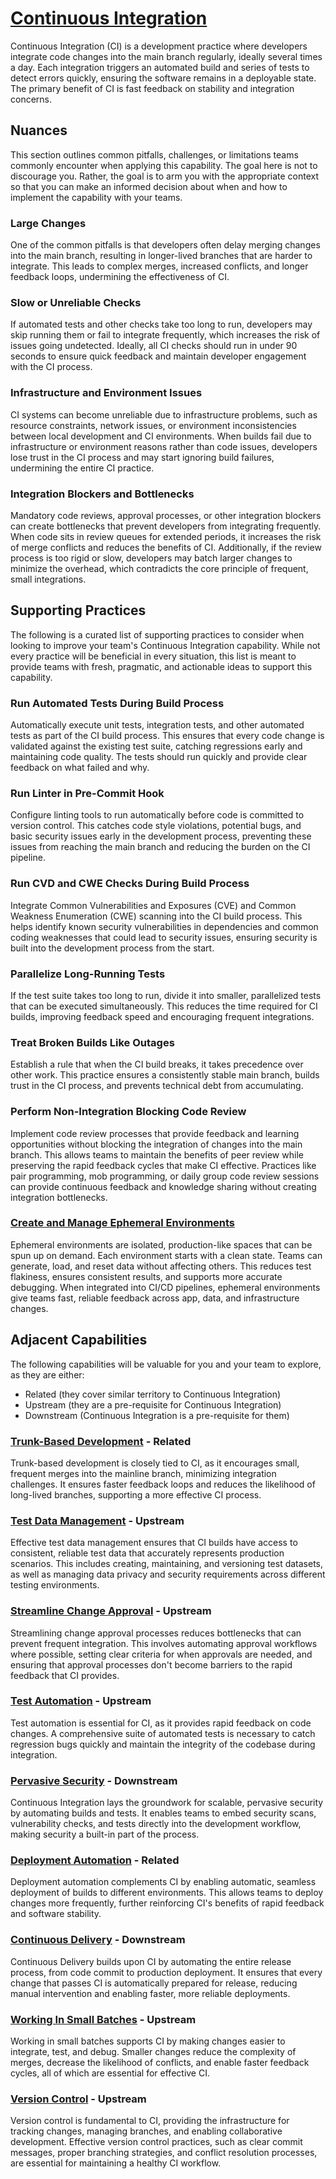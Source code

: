 # [Continuous Integration](https://dora.dev/capabilities/continuous-integration/)

Continuous Integration (CI) is a development practice where developers integrate code changes into the main branch regularly, ideally several times a day. Each integration triggers an automated build and series of tests to detect errors quickly, ensuring the software remains in a deployable state. The primary benefit of CI is fast feedback on stability and integration concerns.

## Nuances

This section outlines common pitfalls, challenges, or limitations teams commonly encounter when applying this capability. The goal here is not to discourage you. Rather, the goal is to arm you with the appropriate context so that you can make an informed decision about when and how to implement the capability with your teams.

### Large Changes

One of the common pitfalls is that developers often delay merging changes into the main branch, resulting in longer-lived branches that are harder to integrate. This leads to complex merges, increased conflicts, and longer feedback loops, undermining the effectiveness of CI.

### Slow or Unreliable Checks

If automated tests and other checks take too long to run, developers may skip running them or fail to integrate frequently, which increases the risk of issues going undetected. Ideally, all CI checks should run in under 90 seconds to ensure quick feedback and maintain developer engagement with the CI process.

### Infrastructure and Environment Issues

CI systems can become unreliable due to infrastructure problems, such as resource constraints, network issues, or environment inconsistencies between local development and CI environments. When builds fail due to infrastructure or environment reasons rather than code issues, developers lose trust in the CI process and may start ignoring build failures, undermining the entire CI practice.

### Integration Blockers and Bottlenecks

Mandatory code reviews, approval processes, or other integration blockers can create bottlenecks that prevent developers from integrating frequently. When code sits in review queues for extended periods, it increases the risk of merge conflicts and reduces the benefits of CI. Additionally, if the review process is too rigid or slow, developers may batch larger changes to minimize the overhead, which contradicts the core principle of frequent, small integrations.

## Supporting Practices

The following is a curated list of supporting practices to consider when looking to improve your team's Continuous Integration capability. While not every practice will be beneficial in every situation, this list is meant to provide teams with fresh, pragmatic, and actionable ideas to support this capability.

### Run Automated Tests During Build Process

Automatically execute unit tests, integration tests, and other automated tests as part of the CI build process. This ensures that every code change is validated against the existing test suite, catching regressions early and maintaining code quality. The tests should run quickly and provide clear feedback on what failed and why.

### Run Linter in Pre-Commit Hook

Configure linting tools to run automatically before code is committed to version control. This catches code style violations, potential bugs, and basic security issues early in the development process, preventing these issues from reaching the main branch and reducing the burden on the CI pipeline.

### Run CVD and CWE Checks During Build Process

Integrate Common Vulnerabilities and Exposures (CVE) and Common Weakness Enumeration (CWE) scanning into the CI build process. This helps identify known security vulnerabilities in dependencies and common coding weaknesses that could lead to security issues, ensuring security is built into the development process from the start.

### Parallelize Long-Running Tests

If the test suite takes too long to run, divide it into smaller, parallelized tests that can be executed simultaneously. This reduces the time required for CI builds, improving feedback speed and encouraging frequent integrations.

### Treat Broken Builds Like Outages

Establish a rule that when the CI build breaks, it takes precedence over other work. This practice ensures a consistently stable main branch, builds trust in the CI process, and prevents technical debt from accumulating.

### Perform Non-Integration Blocking Code Review

Implement code review processes that provide feedback and learning opportunities without blocking the integration of changes into the main branch. This allows teams to maintain the benefits of peer review while preserving the rapid feedback cycles that make CI effective. Practices like pair programming, mob programming, or daily group code review sessions can provide continuous feedback and knowledge sharing without creating integration bottlenecks.

### [Create and Manage Ephemeral Environments](/practices/create-and-manage-ephemeral-environments.md)

Ephemeral environments are isolated, production-like spaces that can be spun up on demand. Each environment starts with a clean state. Teams can generate, load, and reset data without affecting others. This reduces test flakiness, ensures consistent results, and supports more accurate debugging. When integrated into CI/CD pipelines, ephemeral environments give teams fast, reliable feedback across app, data, and infrastructure changes.

## Adjacent Capabilities

The following capabilities will be valuable for you and your team to explore, as they are either:

- Related (they cover similar territory to Continuous Integration)
- Upstream (they are a pre-requisite for Continuous Integration)
- Downstream (Continuous Integration is a pre-requisite for them)

### [Trunk-Based Development](/capabilities/trunk-based-development.md) - Related

Trunk-based development is closely tied to CI, as it encourages small, frequent merges into the mainline branch, minimizing integration challenges. It ensures faster feedback loops and reduces the likelihood of long-lived branches, supporting a more effective CI process.

### [Test Data Management](/capabilities/test-data-management.md) - Upstream

Effective test data management ensures that CI builds have access to consistent, reliable test data that accurately represents production scenarios. This includes creating, maintaining, and versioning test datasets, as well as managing data privacy and security requirements across different testing environments.

### [Streamline Change Approval](/capabilities/streamline-change-approval.md) - Upstream

Streamlining change approval processes reduces bottlenecks that can prevent frequent integration. This involves automating approval workflows where possible, setting clear criteria for when approvals are needed, and ensuring that approval processes don't become barriers to the rapid feedback that CI provides.

### [Test Automation](/capabilities/test-automation.md) - Upstream

Test automation is essential for CI, as it provides rapid feedback on code changes. A comprehensive suite of automated tests is necessary to catch regression bugs quickly and maintain the integrity of the codebase during integration.

### [Pervasive Security](/capabilities/pervasive-security.md) - Downstream

Continuous Integration lays the groundwork for scalable, pervasive security by automating builds and tests. It enables teams to embed security scans, vulnerability checks, and tests directly into the development workflow, making security a built-in part of the process.

### [Deployment Automation](/capabilities/deployment-automation.md) - Related

Deployment automation complements CI by enabling automatic, seamless deployment of builds to different environments. This allows teams to deploy changes more frequently, further reinforcing CI's benefits of rapid feedback and software stability.

### [Continuous Delivery](/capabilities/continuous-delivery.md) - Downstream

Continuous Delivery builds upon CI by automating the entire release process, from code commit to production deployment. It ensures that every change that passes CI is automatically prepared for release, reducing manual intervention and enabling faster, more reliable deployments.

### [Working In Small Batches](/capabilities/working-in-small-batches.md) - Upstream

Working in small batches supports CI by making changes easier to integrate, test, and debug. Smaller changes reduce the complexity of merges, decrease the likelihood of conflicts, and enable faster feedback cycles, all of which are essential for effective CI.

### [Version Control](/capabilities/version-control.md) - Upstream

Version control is fundamental to CI, providing the infrastructure for tracking changes, managing branches, and enabling collaborative development. Effective version control practices, such as clear commit messages, proper branching strategies, and conflict resolution processes, are essential for maintaining a healthy CI workflow.

